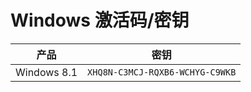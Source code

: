 # Windows 激活码/密钥

| 产品        | 密钥                            |
| ----------- | ------------------------------- |
| Windows 8.1 | `XHQ8N-C3MCJ-RQXB6-WCHYG-C9WKB` |